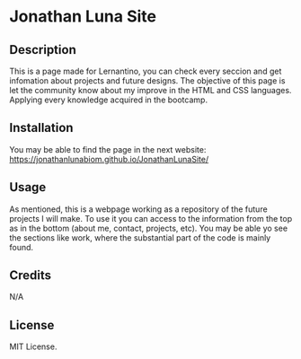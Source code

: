 # Jonathan Luna Site

## Description

This is a page made for Lernantino, you can check every seccion and get infomation about projects and future designs. The objective of this page is let the community know about my improve in the HTML and CSS languages. Applying every knowledge acquired in the bootcamp.

## Installation

You may be able to find the page in the next website: https://jonathanlunabiom.github.io/JonathanLunaSite/

## Usage

As mentioned, this is a webpage working as a repository of the future projects I will make. To use it you can access to the information from the top as in the bottom (about me, contact, projects, etc).
You may be able yo see the sections like work, where the substantial part of the code is mainly found.

## Credits

N/A

## License

MIT License.
